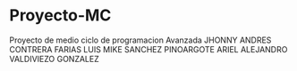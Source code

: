 # Proyecto-MC
Proyecto de medio ciclo de programacion Avanzada
JHONNY ANDRES CONTRERA FARIAS
LUIS MIKE SANCHEZ PINOARGOTE
ARIEL ALEJANDRO VALDIVIEZO GONZALEZ